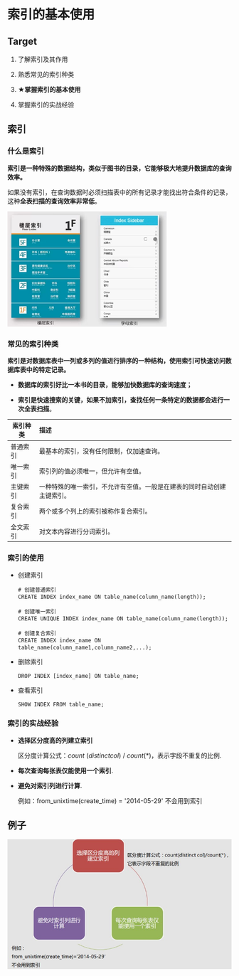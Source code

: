 # 索引的基本使用

## Target

1. 了解索引及其作用

2. 熟悉常见的索引种类

3. **★掌握索引的基本使用**

4. 掌握索引的实战经验

## 索引

### 什么是索引

**索引是一种特殊的数据结构，类似于图书的目录，它能够极大地提升数据库的查询效率。**

如果没有索引，在查询数据时必须扫描表中的所有记录才能找出符合条件的记录，这种**全表扫描的查询效率非常低**。

<img src="Resources/22.jpg" style="zoom:50%;" />

### 常见的索引种类

**索引是对数据库表中一列或多列的值进行排序的一种结构，使用索引可快速访问数据库表中的特定记录。**

- **数据库的索引好比一本书的目录，能够加快数据库的查询速度；**

- **索引是快速搜索的关键，如果不加索引，查找任何一条特定的数据都会进行一次全表扫描**。

| 索引种类 | 描述                                                         |
| -------- | :----------------------------------------------------------- |
| 普通索引 | 最基本的索引，没有任何限制，仅加速查询。                     |
| 唯一索引 | 索引列的值必须唯一，但允许有空值。                           |
| 主键索引 | 一种特殊的唯一索引，不允许有空值。一般是在建表的同时自动创建主键索引。 |
| 复合索引 | 两个或多个列上的索引被称作复合索引。                         |
| 全文索引 | 对文本内容进行分词索引。                                     |

### 索引的使用

- 创建索引

  ```mysql
  # 创建普通索引
  CREATE INDEX index_name ON table_name(column_name(length));
  
  # 创建唯一索引
  CREATE UNIQUE INDEX index_name ON table_name(column_name(length));
  
  # 创建复合索引
  CREATE INDEX index_name ON table_name(column_name1,column_name2,...);
  ```

  

- 删除索引

  ```mysql
  DROP INDEX [index_name] ON table_name;
  ```

- 查看索引

  ```mysql
  SHOW INDEX FROM table_name;
  ```

### 索引的实战经验

- **选择区分度高的列建立索引**

  区分度计算公式：$count\ (distinct col) \ / \ count(*)$，表示字段不重复的比例.

- **每次查询每张表仅能使用一个索引**.

- **避免对索引列进行计算**.

  例如：from_unixtime(create_time) = '2014-05-29' 	不会用到索引

## 例子





<img src="Resources/23.jpg" style="zoom:70%;" />
